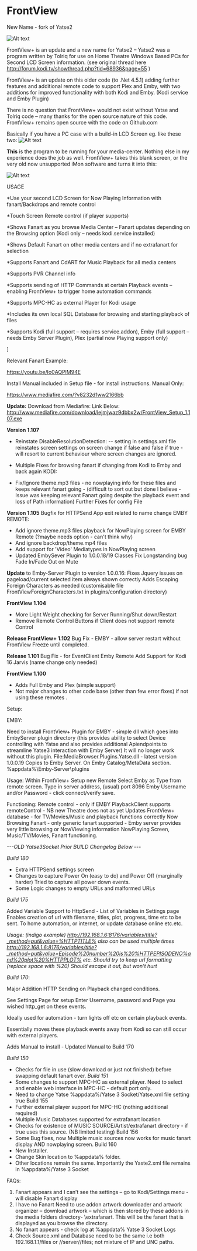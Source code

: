 # FrontView
New Name - fork of Yatse2

![Alt text](http://i68.tinypic.com/2jayyc6.png)

FrontView+ is an update and a new name for Yatse2 – Yatse2 was a program written by Tolriq for use on Home Theatre Windows Based PCs for Second LCD Screen information.  (see original thread here http://forum.kodi.tv/showthread.php?tid=68936&page=55 )

FrontView+ is an update on this older code (to .Net 4.5.1) adding further features and additional remote code to support Plex and Emby, with two additions for improved functionality with both Kodi and Emby.  (Kodi service and Emby Plugin)

There is no question that FrontView+ would not exist without Yatse and Tolriq code – many thanks for the open source nature of this code. FrontView+ remains open source with the code on Github.com

Basically if you have a PC case with a build-in LCD Screen eg. like these two:
![Alt text](http://i65.tinypic.com/2s80004.png)



**This** is the program to be running for your media-center. 
Nothing else in my experience does the job as well.
FrontView+ takes this blank screen, or the very old now unsupported iMon software and turns it into this:

![Alt text](http://i63.tinypic.com/2i8gd5g.jpg)

USAGE



*Use your second LCD Screen for Now Playing Information with fanart/Backdrops and remote control

*Touch Screen Remote control (if player supports)

*Shows Fanart as you browse Media Center – Fanart updates depending on the Browsing option (Kodi only – needs kodi.service installed)

*Shows Default Fanart on other media centers and if no extrafanart for selection

*Supports Fanart and CdART for Music Playback for all media centers

*Supports PVR Channel info 

*Supports sending of HTTP Commands at certain Playback events – enabling FrontView+ to trigger home automation commands

*Supports MPC-HC as external Player for Kodi usage

*Includes its own local SQL Database for browsing and starting playback of files

*Supports Kodi (full support – requires service.addon), Emby (full support – needs Emby Server Plugin), Plex (partial now Playing support only)

]

Relevant Fanart Example:

https://youtu.be/Io0AQPlM94E

Install Manual included in Setup file - for install instructions.
Manual Only:

https://www.mediafire.com/?v8232d1ww2166bb

**Update:**
Download from Mediafire: Link Below:
http://www.mediafire.com/download/lejmjwaz9dbbx2w/FrontView_Setup_1.107.exe

**Version 1.107**
- Reinstate DisableResolutionDetection: -- setting in settings.xml file
reinstates screen settings on screen change if <MinimiseAlways>false and <DisableResolutionDetection>false
if <DisableResolutionDetection>true - will resort to current behaviour where screen changes are ignored.

- Multiple Fixes for browsing fanart if changing from Kodi to Emby and back again 
KODI:
- Fix/Ignore theme.mp3 files - no nowplaying info for these files and keeps relevant fanart going -
(difficult to sort out but done I believe -Issue was keeping relevant Fanart going despite the playback event and loss of Path information)
Further Fixes for config File

**Version 1.105**
Bugfix for HTTPSend App exit related to name change
EMBY REMOTE: 
-	Add ignore theme.mp3 files playback for NowPlaying screen for EMBY Remote (?maybe needs option - can't think why)
-	And ignore backdrop/theme.mp4 files
-	Add support for 'Video' Mediatypes in NowPlaying screen
-	Updated EmbySever Plugin to 1.0.0.18/19 Classes
Fix Longstanding bug Fade In/Fade Out on Mute

**Update**
to Emby-Server Plugin to version 1.0.0.16:
Fixes Jquery issues on pageload/current selected item always shown correctly
Adds Escaping Foreign Characters as needed (customisable file FrontViewForeignCharacters.txt in plugins/configuration directory)

**FrontView 1.104**
- More Light Weight checking for Server Running/Shut down/Restart
- Remove Remote Control Buttons if Client does not support remote Control

**Release FrontView+ 1.102**
Bug Fix - EMBY - allow server restart without FrontView Freeze until completed.

**Release 1.101**
Bug Fix - for EventClient Emby Remote
Add Support for Kodi 16 Jarvis (name change only needed)

**FrontView 1.100**
- Adds Full Emby and Plex (simple support)
- Not major changes to other code base (other than few error fixes) if not using these remotes .


Setup:

EMBY:

Need to install FrontView+ Plugin for EMBY - simple dll which goes into EmbyServer plugin directory
(this provides ability to select Device controlling with Yatse and also provides additional Apiendpoints to streamline Yatse3 interaction with Emby Server)
It will no longer work without this plugin.
File:MediaBrowser.Plugins.Yatse.dll  - latest version 1.0.0.19
Copies to Emby Server.  On Emby Catalog/MetaData section.
%appdata%\Emby-Server\plugins

Usage:
Within FrontView+ 
Setup new Remote
Select Emby as Type from remote screen.
Type in server address, (usual) port 8096
Emby Username and/or Password - click connect/verify save.

Functioning:
Remote control - only if EMBY PlaybackClient supports remoteControl - NB new Theatre does not as yet
Updates FrontView+ database - for TV/Movies/Music and playback functions correctly
Now Browsing Fanart - only generic fanart supported - Emby server provides very little browsing or NowViewing information
NowPlaying Screen, Music/TV/Movies, Fanart functioning.

*---OLD Yatse3Socket Prior BUILD Changelog Below ---*

*Build 180*

- Extra HTTPSend settings screen
- Changes to capture Power On (easy to do) and Power Off (marginally harder)  Tried to capture all power down events.
- Some Logic changes to empty URLs and malformed URLs

*Build 175*

Added Variable Support to HttpSend - List of Variables in Settings page
Enables creation of url with filename, titles, plot, progress, time etc to be sent.
To home automation, or internet, or update database online etc.etc.

*Usage: (indigo example)
http://192.168.1.6:8176/variables/title?_method=put&value=%HTTPTITLE%
also can be used multiple times
http://192.168.1.6:8176/variables/title?_method=put&value=Episode%20number%20is%20%HTTPEPISODENO%and%20plot%20%HTTPPLOT%
etc.
Should try to keep url formatting (replace space with %20)  Should escape it out, but won't hurt*


*Build 170*:

Major Addition HTTP Sending on Playback changed conditions.

See Settings Page for setup
Enter Username, password
and Page you wished http_get on these events.

Ideally used for automation - turn lights off etc on certain playback events.

Essentially moves these playback events away from Kodi so can still occur with external players.

Adds Manual to install - Updated Manual to Build 170


*Build 150*
* Checks for file in use (slow download or just not finished) before swapping default fanart over.
*Build 151*
* Some changes to support MPC-HC as external player. Need to select and enable web interface in MPC-HC - default port only.
* Need to change Yatse %appdata%/Yatse 3 Socket/Yatse.xml file setting true
Build 155
* Further external player support for MPC-HC (nothing additional required)
* Multiple Music Databases supported for extrafanart location
* Checks for existence of MUSIC SOURCE/Artist/extrafanart directory - if true uses this source. (NB limited testing)
Build 156
* Some Bug fixes, now Multiple music sources now works for music fanart display AND nowplaying screen.
Build 160
* New Installer.
* Change Skin location to %appdata% folder.
* Other locations remain the same. Importantly the Yaste2.xml file remains in %appdata%/Yatse 3 Socket


FAQs:
1. Fanart appears and I can’t see the settings – go to Kodi/Settings menu - will disable Fanart display
2. I have no Fanart
Need to use addon artwork downloader and artwork organizer – download artwork – which is then stored by these addons in the media folders directory- \extrafanart. This will be the fanart that is displayed as you browse the directory.
3. No fanart appears - check log at %appdata% Yatse 3 Socket Logs
4. Check Source.xml and Database need to be the same i.e both 192.168.1.1/files or //server//files; not mixture of IP and UNC paths.





